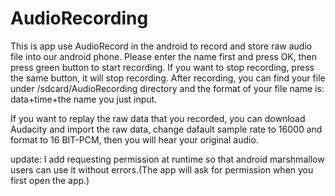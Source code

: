# AudioRecording

This is app use AudioRecord in the android to record and store raw audio file into our android phone.
Please enter the name first and press OK, then press green button to start recording. If you want to stop recording, press the same button, it will stop recording.
After recording, you can find your file under /sdcard/AudioRecording directory and the format of your file name is: data+time+the name you just input. 

If you want to replay the raw data that you recorded, you can download Audacity and import the raw data, change dafault sample rate to 16000 and format to 16 BIT-PCM, then you will hear your original audio.

update: I add requesting permission at runtime so that android marshmallow users can use it without errors.(The app will ask for permission when you first open the app.)
